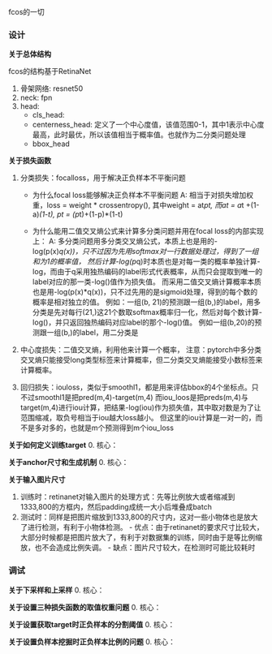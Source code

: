fcos的一切

### 设计
**关于总体结构**

fcos的结构基于RetinaNet
1. 骨架网络: resnet50
2. neck: fpn
3. head:
    - cls_head:  
    - centerness_head: 定义了一个中心度值，该值范围0-1，其中1表示中心度最高，此时最优，所以该值相当于概率值。也就作为二分类问题处理
    - bbox_head

**关于损失函数**
1. 分类损失：focalloss，用于解决正负样本不平衡问题
    - 为什么focal loss能够解决正负样本不平衡问题
        A: 相当于对损失增加权重，loss = weight * crossentropy(), 其中weight = at*pt, 
        而at = a*t +(1-a)*(1-t), pt = (p*t)+(1-p)*(1-t)
        
    - 为什么能用二值交叉熵公式来计算多分类问题并用在focal loss的内部实现上：
        A: 多分类问题用多分类交叉熵公式，本质上也是用的-log(p(x)*q(x))，只不过因为先用softmax对一行数据处理过，得到了一组和为1的概率值，
        然后计算-log(p*q)时本质也是对每一类的概率单独计算-log，而由于q采用独热编码的label形式代表概率，从而只会提取到唯一的label对应的那一类-log()值作为损失值。
        而采用二值交叉熵计算概率本质也是用-log(p(x)*q(x))，只不过先用的是sigmoid处理，得到的每个数的概率是相对独立的值。
        例如：一组(b, 21)的预测跟一组(b,)的label，用多分类是先对每行(21,)这21个数取softmax概率归一化，然后对每个数计算-log()，并只返回独热编码对应label的那个-log()值。
        例如一组(b,20)的预测跟一组(b,)的label，用二分类是
        
2. 中心度损失：二值交叉熵，利用他来计算一个概率，
   注意：pytorch中多分类交叉熵只能接受long类型标签来计算概率，但二分类交叉熵能接受小数标签来计算概率。

3. 回归损失：iouloss，类似于smoothl1，都是用来评估bbox的4个坐标点。只不过smoothl1是把pred(m,4)-target(m,4)
   而iou_loos是把preds(m,4)与target(m,4)进行iou计算，把结果-log(iou)作为损失值，其中取对数是为了让范围缩减，取负号相当于iou越大loss越小。
   但这里的iou计算是一对一的，而不是多对多的，也就是m个预测得到m个iou_loss


**关于如何定义训练target**
0. 核心：


**关于anchor尺寸和生成机制**
0. 核心：


**关于输入图片尺寸**
1. 训练时：retinanet对输入图片的处理方式：先等比例放大或者缩减到1333,800的方框内，然后padding成统一大小后堆叠成batch
2. 测试时：同样是把图片缩放到1333,800的尺寸内，这对一些小物体也是放大了进行检测，有利于小物体检测。
        - 优点：由于retinanet的要求尺寸比较大，大部分时候都是把图片放大了，有利于对数据集的训练，同时由于是等比例缩放，也不会造成比例失调。
        - 缺点：图片尺寸较大，在检测时可能比较耗时


### 调试

**关于下采样和上采样**
0. 核心：


**关于设置三种损失函数的取值权重问题**
0. 核心：

**关于设置获取target时正负样本的分割阈值**
0. 核心：


**关于设置负样本挖掘时正负样本比例的问题**
0. 核心：


